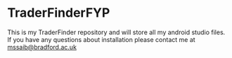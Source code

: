 # TraderFinderFYP
This is my TraderFinder repository and will store all my android studio files. If you have any questions about installation please contact me at mssaib@bradford.ac.uk

